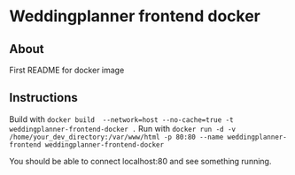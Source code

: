 # Weddingplanner frontend docker
## About
First README for docker image

## Instructions
Build with ```docker build  --network=host --no-cache=true -t weddingplanner-frontend-docker .```
Run with ```docker run -d -v /home/your_dev_directory:/var/www/html -p 80:80 --name weddingplanner-frontend weddingplanner-frontend-docker```

You should be able to connect localhost:80 and see something running.
